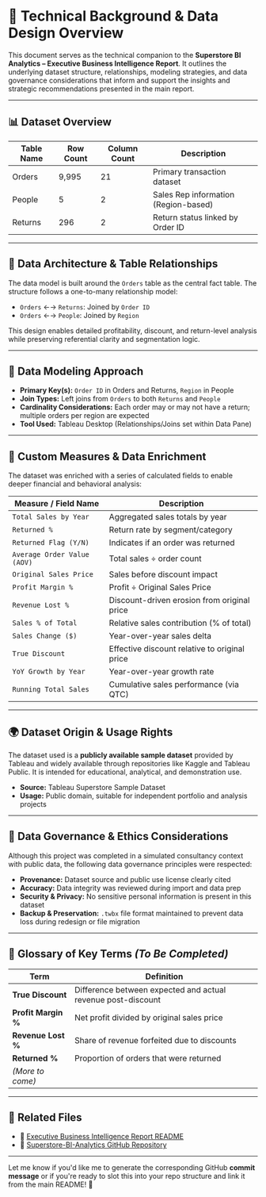 # 🧠 Technical Background & Data Design Overview

This document serves as the technical companion to the **Superstore BI Analytics – Executive Business Intelligence Report**. It outlines the underlying dataset structure, relationships, modeling strategies, and data governance considerations that inform and support the insights and strategic recommendations presented in the main report.

---

## 📊 Dataset Overview

| Table Name | Row Count | Column Count | Description |
|------------|-----------|---------------|-------------|
| Orders     | 9,995     | 21            | Primary transaction dataset |
| People     | 5         | 2             | Sales Rep information (Region-based) |
| Returns    | 296       | 2             | Return status linked by Order ID |

---

## 🧱 Data Architecture & Table Relationships

The data model is built around the `Orders` table as the central fact table. The structure follows a one-to-many relationship model:

- `Orders` ←→ `Returns`: Joined by `Order ID`
- `Orders` ←→ `People`: Joined by `Region`

This design enables detailed profitability, discount, and return-level analysis while preserving referential clarity and segmentation logic.

---

## 🔗 Data Modeling Approach

- **Primary Key(s):** `Order ID` in Orders and Returns, `Region` in People
- **Join Types:** Left joins from `Orders` to both `Returns` and `People`
- **Cardinality Considerations:** Each order may or may not have a return; multiple orders per region are expected
- **Tool Used:** Tableau Desktop (Relationships/Joins set within Data Pane)

---

## 🧮 Custom Measures & Data Enrichment

The dataset was enriched with a series of calculated fields to enable deeper financial and behavioral analysis:

| Measure / Field Name         | Description |
|-----------------------------|-------------|
| `Total Sales by Year`       | Aggregated sales totals by year |
| `Returned %`                | Return rate by segment/category |
| `Returned Flag (Y/N)`       | Indicates if an order was returned |
| `Average Order Value (AOV)` | Total sales ÷ order count |
| `Original Sales Price`      | Sales before discount impact |
| `Profit Margin %`           | Profit ÷ Original Sales Price |
| `Revenue Lost %`            | Discount-driven erosion from original price |
| `Sales % of Total`          | Relative sales contribution (% of total) |
| `Sales Change ($)`          | Year-over-year sales delta |
| `True Discount`             | Effective discount relative to original price |
| `YoY Growth by Year`        | Year-over-year growth rate |
| `Running Total Sales`       | Cumulative sales performance (via QTC) |

---

## 🌍 Dataset Origin & Usage Rights

The dataset used is a **publicly available sample dataset** provided by Tableau and widely available through repositories like Kaggle and Tableau Public. It is intended for educational, analytical, and demonstration use.

- **Source:** Tableau Superstore Sample Dataset  
- **Usage:** Public domain, suitable for independent portfolio and analysis projects

---

## 🔐 Data Governance & Ethics Considerations

Although this project was completed in a simulated consultancy context with public data, the following data governance principles were respected:

- **Provenance:** Dataset source and public use license clearly cited
- **Accuracy:** Data integrity was reviewed during import and data prep
- **Security & Privacy:** No sensitive personal information is present in this dataset
- **Backup & Preservation:** `.twbx` file format maintained to prevent data loss during redesign or file migration

---

## 📘 Glossary of Key Terms *(To Be Completed)*

| Term | Definition |
|------|------------|
| **True Discount** | Difference between expected and actual revenue post-discount |
| **Profit Margin %** | Net profit divided by original sales price |
| **Revenue Lost %** | Share of revenue forfeited due to discounts |
| **Returned %** | Proportion of orders that were returned |
| *(More to come)* |  |

---

## 📌 Related Files

- 📄 [Executive Business Intelligence Report README](./Executive_Business_Intelligence_Report.md)
- 📁 [Superstore-BI-Analytics GitHub Repository](./)

---

Let me know if you'd like me to generate the corresponding GitHub **commit message** or if you're ready to slot this into your repo structure and link it from the main README! 🚀
